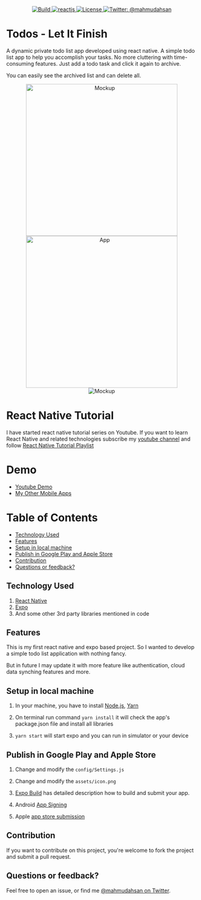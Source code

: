 <p align="center">
    <a href="/">
        <img src="https://img.shields.io/badge/build-passing-brightgreen.svg" alt="Build" />
    </a>
    <a href="https://facebook.github.io/react-native/">
        <img src="https://img.shields.io/badge/reactnative-0.58-blue.svg" alt="reactjs" />
    </a>
    <a href="https://github.com/mahmudahsan/todos-react-reactnative/blob/master/LICENSE">
        <img src="https://img.shields.io/badge/license-MIT-blue.svg" alt="License" />
    </a>
    <a href="https://twitter.com/mahmudahsan">
        <img src="https://img.shields.io/badge/contact%40-mahmudahsan-red.svg" alt="Twitter: @mahmudahsan" />
    </a>
</p>

# Todos - Let It Finish
A dynamic private todo list app developed using react native. A simple todo list app to help you accomplish your tasks. No more cluttering with time-consuming features. Just add a todo task and click it again to archive.

You can easily see the archived list and can delete all.

<p align="center">
    <img src="Resources/Mockup/mobile.png" alt="Mockup" height="400" />
    <img src="Resources/Mockup/app.gif" alt="App" height="400" />
    <br />
    <img src="Resources/Mockup/todos-react-native.png" alt="Mockup" />
</p>

# React Native Tutorial
I have started react native tutorial series on Youtube. If you want to learn React Native and related technologies subscribe my [youtube channel](https://www.youtube.com/channel/UCtHlgyUw0wLE5Ous9swfFlg) and follow [React Native Tutorial Playlist](https://www.youtube.com/watch?v=kFEs5WB7NB0&list=PLlMOodDAsO4zOGT-g9wsb2Xwk-3HgvNZD)

# Demo
- [Youtube Demo](https://www.youtube.com/watch?v=mfwVlMEkmpQ)
- [My Other Mobile Apps](https://ithinkdiff.net)

# Table of Contents

- [Technology Used](#technology-used)
- [Features](#features)
- [Setup in local machine](#setup-in-local-machine)
- [Publish in Google Play and Apple Store](#publish-in-Google-Play-and-apple-store)
- [Contribution](#contribution)
- [Questions or feedback?](#questions-or-feedback)

## Technology Used
1. [React Native](https://facebook.github.io/react-native/)
2. [Expo](https://expo.io/@mahmudahsan)
3. And some other 3rd party libraries mentioned in code

## Features
This is my first react native and expo based project. So I wanted to develop a simple todo list application with nothing fancy. 

But in future I may update it with more feature like authentication, cloud data synching features and more.

## Setup in local machine
1. In your machine, you have to install [Node.js](https://nodejs.org/en/), [Yarn](https://yarnpkg.com/en/)

2. On terminal run command `yarn install` it will check the app's package.json file and install all libraries

3. `yarn start` will start expo and you can run in simulator or your device

## Publish in Google Play and Apple Store
1. Change and modify the `config/Settings.js` 

2. Change and modify the `assets/icon.png` 

3. [Expo Build](https://docs.expo.io/versions/latest/distribution/building-standalone-apps/) has detailed description how to build and submit your app.

4. Android [App Signing](https://docs.expo.io/versions/v32.0.0/distribution/app-signing/)

5. Apple [app store submission](https://docs.expo.io/versions/v32.0.0/distribution/app-stores/)

## Contribution
If you want to contribute on this project, you're welcome to fork the project and submit a pull request. 

## Questions or feedback?

Feel free to open an issue, or find me [@mahmudahsan on Twitter](https://twitter.com/mahmudahsan).
